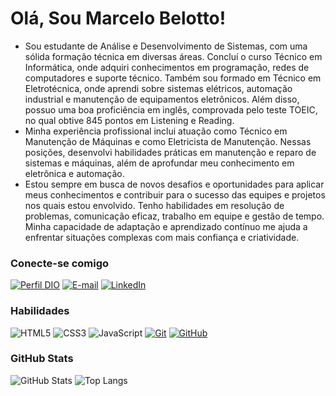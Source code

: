 # Olá, Sou Marcelo Belotto!

- Sou estudante de Análise e Desenvolvimento de Sistemas, com uma sólida formação técnica em diversas áreas. Concluí o curso Técnico em Informática, onde adquiri conhecimentos em programação, redes de computadores e suporte técnico. Também sou formado em Técnico em Eletrotécnica, onde aprendi sobre sistemas elétricos, automação industrial e manutenção de equipamentos eletrônicos. Além disso, possuo uma boa proficiência em inglês, comprovada pelo teste TOEIC, no qual obtive 845 pontos em Listening e Reading.
- Minha experiência profissional inclui atuação como Técnico em Manutenção de Máquinas e como Eletricista de Manutenção. Nessas posições, desenvolvi habilidades práticas em manutenção e reparo de sistemas e máquinas, além de aprofundar meu conhecimento em eletrônica e automação.
- Estou sempre em busca de novos desafios e oportunidades para aplicar meus conhecimentos e contribuir para o sucesso das equipes e projetos nos quais estou envolvido. Tenho habilidades em resolução de problemas, comunicação eficaz, trabalho em equipe e gestão de tempo. Minha capacidade de adaptação e aprendizado contínuo me ajuda a enfrentar situações complexas com mais confiança e criatividade.

### Conecte-se comigo

[![Perfil DIO](https://img.shields.io/badge/-Meu%20Perfil%20na%20DIO-30A3DC?style=for-the-badge)](https://web.dio.me/users/marcelopdr/)
[![E-mail](https://img.shields.io/badge/-Email-000?style=for-the-badge&logo=microsoft-outlook&logoColor=E94D5F)](mailto:marcelopdr@yahoo.com.br)
[![LinkedIn](https://img.shields.io/badge/-LinkedIn-000?style=for-the-badge&logo=linkedin&logoColor=30A3DC)](https://www.linkedin.com/in/marcelo-belotto-497a65a3/)

### Habilidades

![HTML5](https://img.shields.io/badge/HTML-000?style=for-the-badge&logo=html5&logoColor=30A3DC)
![CSS3](https://img.shields.io/badge/CSS3-000?style=for-the-badge&logo=css3&logoColor=E94D5F)
![JavaScript](https://img.shields.io/badge/JavaScript-000?style=for-the-badge&logo=javascript&logoColor=30A3DC)
[![Git](https://img.shields.io/badge/Git-000?style=for-the-badge&logo=git&logoColor=E94D5F)](https://git-scm.com/doc)
[![GitHub](https://img.shields.io/badge/GitHub-000?style=for-the-badge&logo=github&logoColor=30A3DC)](https://docs.github.com/)

### GitHub Stats

![GitHub Stats](https://github-readme-stats.vercel.app/api?username=marcelo-belotto&theme=transparent&bg_color=000&border_color=30A3DC&show_icons=true&icon_color=30A3DC&title_color=E94D5F&text_color=FFF)
![Top Langs](https://github-readme-stats-git-masterrstaa-rickstaa.vercel.app/api/top-langs/?username=marcelo-belotto&layout=compact&bg_color=000&border_color=30A3DC&title_color=E94D5F&text_color=FFF)
